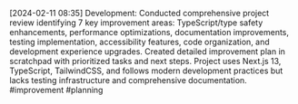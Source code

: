 [2024-02-11 08:35] Development: Conducted comprehensive project review identifying 7 key improvement areas: TypeScript/type safety enhancements, performance optimizations, documentation improvements, testing implementation, accessibility features, code organization, and development experience upgrades. Created detailed improvement plan in scratchpad with prioritized tasks and next steps. Project uses Next.js 13, TypeScript, TailwindCSS, and follows modern development practices but lacks testing infrastructure and comprehensive documentation. #improvement #planning
